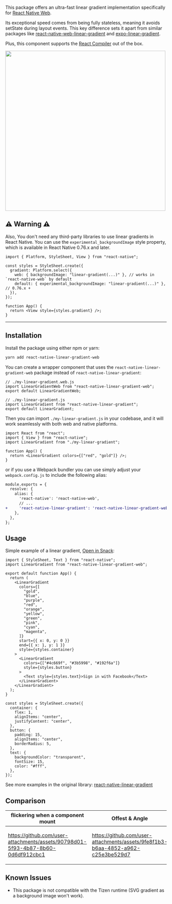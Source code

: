 This package offers an ultra-fast linear gradient implementation specifically for [React Native Web](https://www.npmjs.com/package/react-native-web).

Its exceptional speed comes from being fully stateless, meaning it avoids setState during layout events. This key difference sets it apart from similar packages like [react-native-web-linear-gradient](https://github.com/react-native-web-community/react-native-web-linear-gradient/blob/2d8db660960de6b1e39f77df4269d12bd3e9aaa0/src/index.js#L26-L29) and [expo-linear-gradient](https://github.com/expo/expo/blob/a469bf63617d00fcc9a8ffd6c50a484e66e777c8/packages/expo-linear-gradient/src/NativeLinearGradient.web.tsx#L37-L44).

Plus, this component supports the [React Compiler](https://react.dev/learn/react-compiler) out of the box.


<img width="500" src="https://github.com/user-attachments/assets/ce2ef237-7eb0-401d-a756-d1ea43df608b" />

## ⚠️ Warning ⚠️

Also, You don't need any third-party libraries to use linear gradients in React Native.
You can use the `experimental_backgroundImage` style property, which is available in React Native 0.76.x and later.

```tsx
import { Platform, StyleSheet, View } from "react-native";

const styles = StyleSheet.create({
  gradient: Platform.select({
    web: { backgroundImage: "linear-gradient(...)" }, // works in `react-native-web` by default
    default: { experimental_backgroundImage: "linear-gradient(...)" }, // 0.76.x +
  }),
});

function App() {
  return <View style={styles.gradient} />;
}
```


---


## Installation

Install the package using either npm or yarn:

```bash
yarn add react-native-linear-gradient-web
```

You can create a wrapper component that uses the `react-native-linear-gradient-web` package instead of `react-native-linear-gradient`:

```tsx
// ./my-linear-gradient.web.js
import LinearGradientWeb from "react-native-linear-gradient-web";
export default LinearGradientWeb;

// ./my-linear-gradient.js
import LinearGradient from "react-native-linear-gradient";
export default LinearGradient;
```

Then you can import `./my-linear-gradient.js` in your codebase, and it will work seamlessly with both web and native platforms.

```tsx
import React from "react";
import { View } from "react-native";
import LinearGradient from "./my-linear-gradient";

function App() {
  return <LinearGradient colors={["red", "gold"]} />;
}
```


or if you use a Webpack bundler you can use simply adjust your `webpack.config.js` to include the following alias:

```diff
module.exports = {
  resolve: {
    alias: {
      'react-native': 'react-native-web',
      // ...
+     'react-native-linear-gradient': 'react-native-linear-gradient-web',
    },
  },
};
```

## Usage

Simple example of a linear gradient, [Open in Snack](https://snack.expo.dev/@retyui/linear-gradient):

```tsx
import { StyleSheet, Text } from "react-native";
import LinearGradient from "react-native-linear-gradient-web";

export default function App() {
  return (
    <LinearGradient
      colors={[
        "gold",
        "blue",
        "purple",
        "red",
        "orange",
        "yellow",
        "green",
        "pink",
        "cyan",
        "magenta",
      ]}
      start={{ x: 0, y: 0 }}
      end={{ x: 1, y: 1 }}
      style={styles.container}
    >
      <LinearGradient
        colors={["#4c669f", "#3b5998", "#192f6a"]}
        style={styles.button}
      >
        <Text style={styles.text}>Sign in with Facebook</Text>
      </LinearGradient>
    </LinearGradient>
  );
}

const styles = StyleSheet.create({
  container: {
    flex: 1,
    alignItems: "center",
    justifyContent: "center",
  },
  button: {
    padding: 15,
    alignItems: "center",
    borderRadius: 5,
  },
  text: {
    backgroundColor: "transparent",
    fontSize: 15,
    color: "#fff",
  },
});
```

See more examples in the original library: [react-native-linear-gradient](https://github.com/react-native-linear-gradient/react-native-linear-gradient)

## Comparison

<table>
<thead>
<tr>
<th>flickering when a component mount</th>
<th>Offest & Angle</th>
</tr>
</thead>
<tbody>
<tr>
<td>

https://github.com/user-attachments/assets/90798d01-5f93-4b87-8b60-0d6df912cbc1

</td>
<td>

https://github.com/user-attachments/assets/9fe8f1b3-b6aa-4852-a962-c25e3be529d7

</td>
</tr>
</tbody>
</table>

## Known Issues

- This package is not compatible with the Tizen runtime (SVG gradient as a background image won't work).
